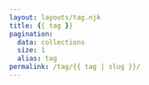 ```yaml
---
layout: layouts/tag.njk
title: {{ tag }}
pagination:
  data: collections
  size: 1
  alias: tag
permalink: /tag/{{ tag | slug }}/
---
```

